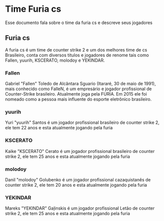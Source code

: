 # Time Furia cs

Esse documento fala sobre o time da furia cs e descreve seus jogadores

## Furia cs

A furia cs é um time de counter strike 2 e um dos melhores time de cs Brasileiro, conta com diversos titulos e jogadores de renome tais como Fallen, yuurih, KSCERATO, molodoy e YEKINDAR.

### Fallen

 Gabriel "Fallen" Toledo de Alcântara Sguario (Itararé, 30 de maio de 1991), mais conhecido como FalleN, é um empresário e jogador profissional de Counter-Strike brasileiro. Atualmente joga pela FURIA. Em 2015 ele foi nomeado como a pessoa mais influente do esporte eletrônico brasileiro.

### yuurih

 Yuri "yuurih" Santos é um jogador profissional brasileiro de counter strike 2, ele tem 22 anos e esta atualmente jogando pela furia

### KSCERATO

 Kaike "KSCERATO" Cerato é um jogador profissional brasileiro de counter strike 2, ele tem 25 anos e esta atualmente jogando pela furia

### molodoy

 Danil "molodoy" Golubenko é um jogador profissional cazaquistanês de counter strike 2, ele tem 20 anos e esta atualmente jogando pela furia

### YEKINDAR

 Mareks "YEKINDAR" Gaļinskis é um jogador profissional Letão de counter strike 2, ele tem 25 anos e esta atualmente jogando pela furia
